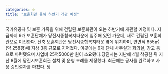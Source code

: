 ```yaml
---
categories: e
title: "보훈회관 올해 하반기 개관 예정"
---
```

국가유공자 및 보훈 가족을 위해 건립된 보훈회관이 오는 하반기에 개관할 예정이다. 지금까지 9개 보훈단체가 당진시종합복지타운에 입주해 있던 가운데, 새로 건립된 보훈회관으로 이전한다. 신축 보훈회관은 당진시종합복지타운 옆에 위치하며, 연면적 855㎡(약 258평)에 지상 3층 규모로 지어졌다. 이곳에는 9개 단체 사무실과 회의실, 창고 등으로 마련됐으며 사업비 25억5000만 원이 소요됐다.당진시는 지난해 4월 착공한 뒤 지난 8월에 당진시보훈회관 설치 및 운영 조례를 제정했다. 최근에는 공사를 완료하고 사용 승인절차를 마쳤다. 당